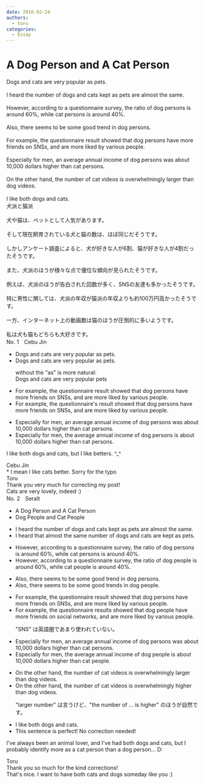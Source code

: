 ```yaml
---
date: 2016-02-24
authors:
  - toru
categories:
  - Essay
---
```


<h1 id="subject_show">A Dog Person and A Cat Person</h1>
<div class="date" hidden>Feb 24, 2016 19:06</div>
<div id="post"><div id="body_show_ori">
Dogs and cats are very popular as pets.<br/><br/>I heard the number of dogs and cats kept as pets are almost the same.<br/><br/>However, according to a questionnaire survey, the ratio of dog persons is around 60%, while cat persons is around 40%.<br/><br/>Also, there seems to be some good trend in dog persons.<br/><br/>For example, the questionnaire result showed that dog persons have more friends on SNSs, and are more liked by various people.<br/><br/>Especially for men, an average annual income of dog persons was about 10,000 dollars higher than cat persons.<br/><br/>On the other hand, the number of cat videos is overwhelmingly larger than dog videos.<br/><br/>I like both dogs and cats.
</div></div>

<!-- more -->

<div id="post_ja"><div id="body_show_mo">
犬派と猫派<br/><br/>犬や猫は、ペットとして人気があります。<br/><br/>そして現在飼育されている犬と猫の数は、ほぼ同じだそうです。<br/><br/>しかしアンケート調査によると、犬が好きな人が6割、猫が好きな人が4割だったそうです。<br/><br/>また、犬派のほうが様々な点で優位な傾向が見られたそうです。<br/><br/>例えば、犬派のほうが告白された回数が多く、SNSの友達も多かったそうです。<br/><br/>特に男性に関しては、犬派の年収が猫派の年収よりも約100万円高かったそうです。<br/><br/>一方、インターネット上の動画数は猫のほうが圧倒的に多いようです。<br/><br/>私は犬も猫もどちらも大好きです。
</div></div>
<div id="block"><div class="first_name"> No. 1　<span class="just_name">Cebu Jin</span></div><div id="block2">
<ul class="correction_field">
<li class="incorrect">Dogs and cats are very popular as pets.</li>
<li class="corrected correct">
Dogs and cats are very popular as pets.
<p class="correction_comment">without the "as" is more natural:<br/>Dogs and cats are very popular pets</p>
</li>
</ul>
<ul class="correction_field">
<li class="incorrect">For example, the questionnaire result showed that dog persons have more friends on SNSs, and are more liked by various people.</li>
<li class="corrected correct">
For example, the questionnaire<span class="f_red">'s</span> result showed that dog persons have more friends on SNSs, and are more liked by various people.
</li>
</ul>
<ul class="correction_field">
<li class="incorrect">Especially for men, an average annual income of dog persons was about 10,000 dollars higher than cat persons.</li>
<li class="corrected correct">
Especially for men, <span class="f_red">the</span> average annual income of dog persons <span class="f_red">is</span> about 10,000 dollars higher than cat persons.
</li>
</ul>
<p class="comment_small">
 I like both dogs and cats, but I like betters. ^_^
</p>

</div><div class="name"><span class="just_name">Cebu Jin</span><br>
* I mean I like cats better. Sorry for the typo
</div>
<div class="name"><span class="just_name">Toru</span><br>
Thank you very much for correcting my post!<br/>Cats are very lovely, indeed :)
</div>
</div>
<div id="block"><div class="first_name"> No. 2　<span class="just_name">Seralt</span></div><div id="block2">
<ul class="correction_field">
<li class="incorrect">A Dog Person and A Cat Person</li>
<li class="corrected correct">
Dog <span class="f_blue">People </span>and Cat <span class="f_blue">People</span>
</li>
</ul>
<ul class="correction_field">
<li class="incorrect">I heard the number of dogs and cats kept as pets are almost the same.</li>
<li class="corrected correct">
I heard <span class="f_blue">that almost the same number of </span>dogs and cats <span class="f_blue">are </span>kept as pets.
</li>
</ul>
<ul class="correction_field">
<li class="incorrect">However, according to a questionnaire survey, the ratio of dog persons is around 60%, while cat persons is around 40%.</li>
<li class="corrected correct">
However, according to a questionnaire survey, the ratio of dog <span class="f_red">people</span> is around 60%, while cat <span class="f_red">people</span> is around 40%.
</li>
</ul>
<ul class="correction_field">
<li class="incorrect">Also, there seems to be some good trend in dog persons.</li>
<li class="corrected correct">
Also, there seems to be some good trend<span class="f_red">s</span> in dog <span class="f_red">people</span>.
</li>
</ul>
<ul class="correction_field">
<li class="incorrect">For example, the questionnaire result showed that dog persons have more friends on SNSs, and are more liked by various people.</li>
<li class="corrected correct">
For example, the questionnaire result<span class="f_red">s</span> showed that dog <span class="f_red">people </span>have more friends on <span class="f_blue">social networks</span>, and are more liked by various people.
<p class="correction_comment">"SNS" は英語圏であまり使われていない。</p>
</li>
</ul>
<ul class="correction_field">
<li class="incorrect">Especially for men, an average annual income of dog persons was about 10,000 dollars higher than cat persons.</li>
<li class="corrected correct">
Especially for men, <span class="f_red">the</span> average annual income of dog <span class="f_red">people is </span>about 10,000 dollars higher than cat <span class="f_red">people</span>.
</li>
</ul>
<ul class="correction_field">
<li class="incorrect">On the other hand, the number of cat videos is overwhelmingly larger than dog videos.</li>
<li class="corrected correct">
On the other hand, the number of cat videos is overwhelmingly <span class="f_blue">higher</span> than dog videos.
<p class="correction_comment">"larger number" は言うけど、"the number of ... is higher" のほうが自然です。</p>
</li>
</ul>
<ul class="correction_field">
<li class="incorrect">I like both dogs and cats.</li>
<li class="corrected perfect">This sentence is perfect! No correction needed!</li>
</ul>
<p class="comment_small">
 I've always been an animal lover, and I've had both dogs and cats, but I probably identify more as a cat person than a dog person... D:
</p>

</div><div class="name"><span class="just_name">Toru</span><br>
Thank you so much for the kind corrections!<br/>That's nice. I want to have both cats and dogs someday like you :)
</div>
</div>
